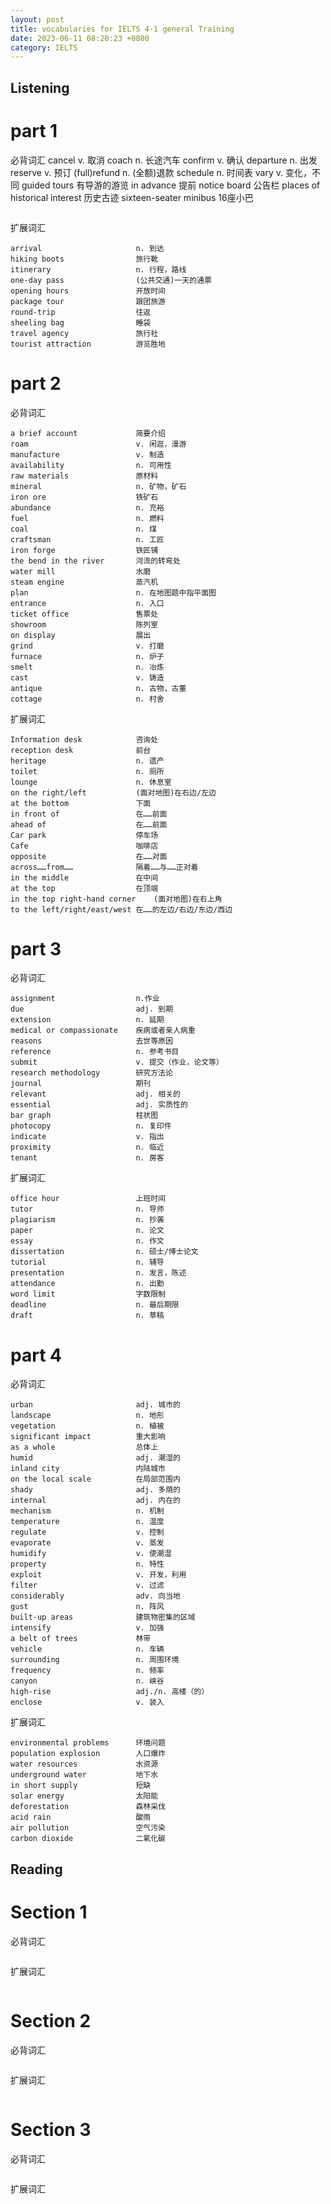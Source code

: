 ```yaml
---
layout: post
title: vocabularies for IELTS 4-1 general Training
date: 2023-06-11 08:20:23 +0800
category: IELTS
---
```



## Listening

# part 1 #
必背词汇
cancel                      v. 取消
coach                       n. 长途汽车
confirm                     v. 确认
departure                   n. 出发
reserve                     v. 预订
(full)refund                n. (全额)退款
schedule                    n. 时间表
vary                        v. 变化，不同
guided tours                有导游的游览
in advance                  提前
notice board                公告栏
places of historical interest   历史古迹
sixteen-seater minibus          16座小巴
```
```
扩展词汇

```
arrival                     n. 到达
hiking boots                旅行靴
itinerary                   n. 行程，路线
one-day pass                (公共交通)一天的通票
opening hours               开放时间
package tour                跟团旅游
round-trip                  往返
sheeling bag                睡袋
travel agency               旅行社
tourist attraction          游览胜地
```

# part 2 #
必背词汇
```
a brief account             简要介绍
roam                        v. 闲逛，漫游
manufacture                 v. 制造
availability                n. 可用性
raw materials               原材料
mineral                     n. 矿物，矿石
iron ore                    铁矿石
abundance                   n. 充裕
fuel                        n. 燃料
coal                        n. 煤
craftsman                   n. 工匠
iron forge                  铁匠铺
the bend in the river       河流的转弯处
water mill                  水磨
steam engine                蒸汽机
plan                        n. 在地图题中指平面图
entrance                    n. 入口
ticket office               售票处
showroom                    陈列室
on display                  展出
grind                       v. 打磨
furnace                     n. 炉子
smelt                       n. 冶炼
cast                        v. 铸造
antique                     n. 古物，古董
cottage                     n. 村舍
```
扩展词汇

```
Information desk            咨询处
reception desk              前台
heritage                    n. 遗产
toilet                      n. 厕所
lounge                      n. 休息室
on the right/left           (面对地图)在右边/左边
at the bottom               下面
in front of                 在……前面
ahead of                    在……前面
Car park                    停车场
Cafe                        咖啡店
opposite                    在……对面
across……from……              隔着……与……正对着
in the middle               在中间
at the top                  在顶端
in the top right-hand corner    (面对地图)在右上角
to the left/right/east/west 在……的左边/右边/东边/西边
```

# part 3 #
必背词汇
```
assignment                  n.作业
due                         adj. 到期
extension                   n. 延期
medical or compassionate    疾病或者亲人病重
reasons                     去世等原因
reference                   n. 参考书目
submit                      v. 提交（作业，论文等）
research methodology        研究方法论
journal                     期刊
relevant                    adj. 相关的
essential                   adj. 实质性的
bar graph                   柱状图
photocopy                   n. 复印件
indicate                    v. 指出
proximity                   n. 临近
tenant                      n. 房客
```
扩展词汇

```
office hour                 上班时间
tutor                       n. 导师
plagiarism                  n. 抄袭
paper                       n. 论文
essay                       n. 作文
dissertation                n. 硕士/博士论文
tutorial                    n. 辅导
presentation                n. 发言，陈述
attendance                  n. 出勤
word limit                  字数限制
deadline                    n. 最后期限
draft                       n. 草稿
```
# part 4 #
必背词汇
```
urban                       adj. 城市的
landscape                   n. 地形
vegetation                  n. 植被
significant impact          重大影响
as a whole                  总体上
humid                       adj. 潮湿的
inland city                 内陆城市
on the local scale          在局部范围内
shady                       adj. 多荫的
internal                    adj. 内在的
mechanism                   n. 机制
temperature                 n. 温度
regulate                    v. 控制
evaporate                   v. 蒸发
humidify                    v. 使潮湿
property                    n. 特性
exploit                     v. 开发，利用
filter                      v. 过滤
considerably                adv. 向当地
gust                        n. 阵风
built-up areas              建筑物密集的区域
intensify                   v. 加强
a belt of trees             林带
vehicle                     n. 车辆
surrounding                 n. 周围环境
frequency                   n. 频率
canyon                      n. 峡谷
high-rise                   adj./n. 高楼（的）
enclose                     v. 装入
```
扩展词汇
```
environmental problems      环境问题
population explosion        人口爆炸
water resources             水资源
underground water           地下水
in short supply             短缺
solar energy                太阳能
deforestation               森林采伐
acid rain                   酸雨
air pollution               空气污染
carbon dioxide              二氧化碳
```

## Reading


# Section 1 #

必背词汇
```
```
扩展词汇

```
```
# Section 2 #
必背词汇
```
```
扩展词汇

```
```

# Section 3 #
必背词汇
```
```
扩展词汇

```
```
